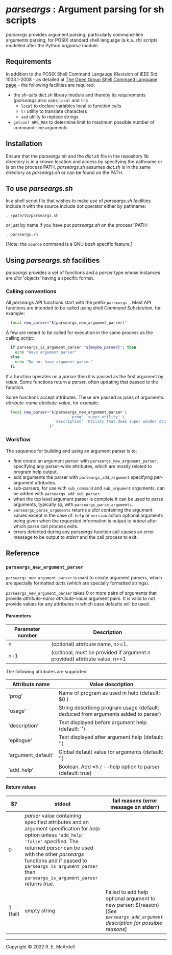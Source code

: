 # *parseargs* : Argument parsing for sh scripts

*parseargs* provides argument parsing, particularly command-line arguments parsing, for POSIX standard shell language (a.k.a. *sh*) scripts modelled after the Python *argparse* module.

## Requirements

In addition to the POSIX Shell Command Langauge (Revision of IEEE Std 1003.1-2008 - as detailed at
[The Open Group Shell Command Language page](https://pubs.opengroup.org/onlinepubs/9699919799/utilities/V3_chap02.html#tag_18_25) - the following facilities are required:

- the *sh-uilts* *dict.sh* library module and thereby its requirements  
  (*parseargs* also uses `local` and `tr`):
  - `local` to declare variables local to function calls
  - `tr` utility to translate characters
  - `sed` utility to replace strings
- `getconf ARG_MAX` to determine limit to maximum possible number of  
  command-line arguments

## Installation

Ensure that the *parseargs.sh* and the *dict.sh* file in the repository *lib* directory is in a known location and access by specifying the pathname or is on the process PATH. *parseargs.sh* assumes *dict.sh* is in the same directory as *parseargs.sh* or can be found on the PATH.

## To use *parseargs.sh*

In a shell script file that wishes to make use of *parseargs.sh* facilities include it with the source include dot operator either by pathname:

`. /path/to/parseargs.sh`

or just by name if you have put *parseargs.sh* on the process' PATH:

`. parseargs.sh`

[Note: the `source` command is a GNU *bash* specific feature.]

## Using *parseargs.sh* facilities

*parseargs* provides a set of functions and a *parser* type whose instances are  *dict* 'objects' having a specific format.

### Calling conventions

All *parseargs* API functions start with the prefix `parseargs_`. Most API functions are intended to be called using shell *Command Substitution*, for example:

```bash
  local new_parser="$(parseargs_new_argument_parser)"
```

A few are meant to be called for execution in the same process as the calling script:

```bash
  if parseargs_is_argument_parser "${maybe_parser}"; then
    echo "Have argument parser"
  else
    echo "Do not have argument parser"
  fi
```

If a function operates on a *parser* then it is passed as the first argument *by value*. Some functions return a *parser*, often updating that passed to the function.

Some functions accept attributes. These are passed as pairs of arguments: *attribute-name* *attribute-value*, for example:

```bash
  local new_parser="$(parseargs_new_argument_parser \
                            'prog' 'super-utility' \
                     'description' 'Utility that does super wonder stuff.' \
                   )"
```

### Workflow

The sequence for building and using an argument parser is to:

- first create an argument parser with `parseargs_new_argument_parser`, specifying any parser-wide attributes, which are mostly related to program help output.
- add arguments the parser with `parseargs_add_argument` specifying per-argument attributes. 
- sub-parsers, for use with `sub_command` and `sub_argument` arguments, can be added with `parseargs_add_sub_parser`. 
- when the top level argument parser is complete it can be used to parse  arguments, typically `$@`, with `parseargs_parse_arguments`.
- `parseargs_parse_arguments` returns a *dict* containing the argument values except in the case of: `help` or `version` action optional arguments being given when the requested information is output to *stdout* after which parse call process exits.
- errors detected during any *parseargs* function call causes an error message to be output to *stderr* and the call process to exit.

## Reference

### `parseargs_new_argument_parser`

`parseargs_new_argument_parser` is used to create argument parsers, which are specially formatted *dict*s (which are specially formatted strings).

`parseargs_new_argument_parser` takes 0 or more pairs of arguments that provide *attribute-name* *attribute-value* argument pairs. It is valid to not provide values for any attributes in which case defaults will be used.

#### Parameters

| Parameter number| Description |
| --------------- | ----------- |
| n    | (optional) attribute name, n>=1. |
| n+1  | (optional, must be provided if argument *n* provided) attribute value, n>=1 |

The following attributes are supported:

| Attribute name | Value description |
| ----------------- | ----------- |
| 'prog'    | Name of program as used in help (default: $0 )|
| 'usage'    | String describing program usage (default: deduced from arguments added to parser)|
| 'description'    | Text displayed before argument help (default: '') |
| 'epilogue'    | Text displayed after argument help (default: '') |
| 'argument_default'    | Global default value for arguments (default: '') |
| 'add_help'    | Boolean. Add =h / --help option to parser (default: true) |

#### Return values

| $? | stdout | fail reasons (error message on stderr) |
| -- | ------ | ------------ |
| 0        | *parser* value containing specified attributes and an argument specification for *help* option unless `'add_help'` `'false'` specified. The returned *parser* can be used with the other *parseargs* functions and if passed to `parseargs_is_argument_parser` then `parseargs_is_argument_parser` returns *true*. |  |
| 1 (fail) | empty string | Failed to add help optional argument to new parser: ${reason}  [*See `parseargs_add_argument` description for possible reasons*] |



---

Copyright © 2022 R. E. McArdell
